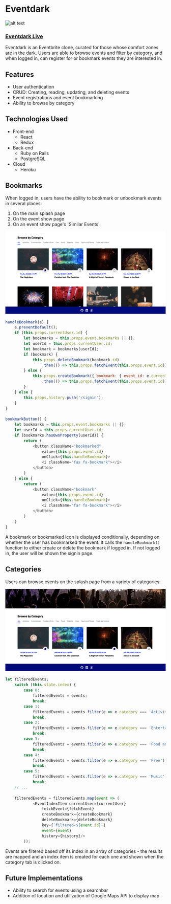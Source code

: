 # Eventdark

![alt text](app/assets/images/eventdark.png "eventdark")

### [Eventdark Live](https://eventdarkapp.herokuapp.com/)

Eventdark is an Eventbrite clone, curated for those whose comfort zones are in 
the dark. Users are able to browse events and filter by category, and when
logged in, can register for or bookmark events they are interested in.

## Features

* User authentication
* CRUD: Creating, reading, updating, and deleting events
* Event registrations and event bookmarking
* Ability to browse by category

## Technologies Used

* Front-end
    * React
    * Redux
* Back-end
    * Ruby on Rails
    * PostgreSQL
* Cloud
    * Heroku

## Bookmarks
When logged in, users have the ability to bookmark or unbookmark events in several places:
1. On the main splash page
2. On the event show page
3. On an event show page's 'Similar Events'

![](app/assets/images/bookmarks.gif)

```javascript
handleBookmark(e) {
    e.preventDefault();
    if (this.props.currentUser.id) {
        let bookmarks = this.props.event.bookmarks || {};
        let userId = this.props.currentUser.id;
        let bookmark = bookmarks[userId];
        if (bookmark) {
            this.props.deleteBookmark(bookmark.id)
                .then(() => this.props.fetchEvent(this.props.event.id));
        } else {
            this.props.createBookmark({ bookmark: { event_id: e.currentTarget.value } })
                .then(() => this.props.fetchEvent(this.props.event.id));
        }
    } else {
        this.props.history.push('/signin');
    }
}

bookmarkButton() {
    let bookmarks = this.props.event.bookmarks || {};
    let userId = this.props.currentUser.id;
    if (bookmarks.hasOwnProperty(userId)) {
        return (
            <button className="bookmarked" 
                value={this.props.event.id}
                onClick={this.handleBookmark}>
                <i className="fas fa-bookmark"></i>
            </button>
        )
    } else {
        return (
            <button className="bookmark"
                value={this.props.event.id}
                onClick={this.handleBookmark}>
                <i className="far fa-bookmark"></i>
            </button>
        )
    }
}
```

A bookmark or bookmarked icon is displayed conditionally, depending on whether
the user has bookmarked the event. It calls the ```handleBookmark()``` function
to either create or delete the bookmark if logged in. If not logged in, the 
user will be shown the signin page.

## Categories
Users can browse events on the splash page from a variety of categories:

![](app/assets/images/categories.gif)

```javascript
let filteredEvents;
    switch (this.state.index) {
        case 0:
            filteredEvents = events;
            break;
        case 1:
            filteredEvents = events.filter(e => e.category === 'Activities');
            break;
        case 2:
            filteredEvents = events.filter(e => e.category === 'Entertainment');
            break;
        case 3:
            filteredEvents = events.filter(e => e.category === 'Food and Drink');
            break;
        case 4:
            filteredEvents = events.filter(e => e.category === 'Free');
            break;
        case 5:
            filteredEvents = events.filter(e => e.category === 'Music');
            break;
    // ...

    filteredEvents = filteredEvents.map(event => (
            <EventIndexItem currentUser={currentUser}
                fetchEvent={fetchEvent}
                createBookmark={createBookmark}
                deleteBookmark={deleteBookmark}
                key={`filtered-${event.id}`}
                event={event}
                history={history}/>
        ));
```

Events are filtered based off its index in an array of categories - the
results are mapped and an index item is created for each one and shown
when the category tab is clicked on.

## Future Implementations

* Ability to search for events using a searchbar
* Addition of location and utilization of Google Maps API to display map
